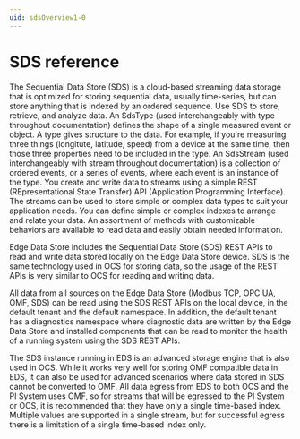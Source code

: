 ```yaml
---
uid: sdsOverview1-0
---
```


# SDS reference

The Sequential Data Store (SDS) is a cloud-based streaming data storage that is optimized for storing sequential data, usually time-series, but can store anything that is indexed by an ordered sequence. Use SDS to store, retrieve, and analyze data. An SdsType (used interchangeably with type throughout documentation) defines the shape of a single measured event or object. A type gives structure to the data. For example, if you're measuring three things (longitute, latitude, speed) from a device at the same time, then those three properties need to be included in the type. An SdsStream (used interchangeably with stream throughout documentation) is a collection of ordered events, or a series of events, where each event is an instance of the type. You create and write data to streams using a simple REST (REpresentational State Transfer) API (Application Programming Interface). The streams can be used to store simple or complex data types to suit your application needs. You can define simple or complex indexes to arrange and relate your data. An assortment of methods with customizable behaviors are available to read data and easily obtain needed information.

Edge Data Store includes the Sequential Data Store (SDS) REST APIs to read and write data stored locally on the Edge Data Store device. SDS is the same technology used in OCS for storing data, so the usage of the REST APIs is very similar to OCS for reading and writing data.

All data from all sources on the Edge Data Store (Modbus TCP, OPC UA, OMF, SDS) can be read using the SDS REST APIs on the local device, in the default tenant and the default namespace. In addition, the default tenant has a diagnostics namespace where diagnostic data are written by the Edge Data Store and installed components that can be read to monitor the health of a running system using the SDS REST APIs.

The SDS instance running in EDS is an advanced storage engine that is also used in OCS. While it works very well for storing OMF compatible data in EDS, it can also be used for advanced scenarios where data stored in SDS cannot be converted to OMF. All data egress from EDS to both OCS and the PI System uses OMF, so for streams that will be egressed to the PI System or OCS, it is recommended that they have only a single time-based index. Multiple values are supported in a single stream, but for successful egress there is a limitation of a single time-based index only.
